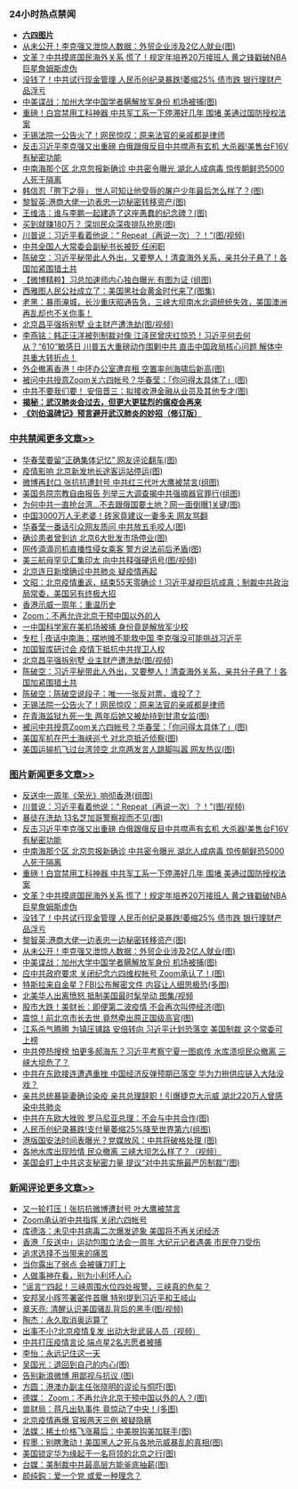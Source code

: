 <div class="catlist">
<h3>24小时热点禁闻</h3>
<ul>
<li><b><a href="64photo" target="_blank">六四图片</a></b></li>
<li><a href="https://github.com/fqnews/bnews/blob/master/topimagenews/20200612/1343722.md">从未公开！李克强又泄惊人数据：外贸企业涉及2亿人就业(图)</a></li>
<li><a href="https://github.com/fqnews/bnews/blob/master/topimagenews/20200612/1343768.md">文革？中共摸底国民海外关系 慌了！规定年培养20万接班人 黄之锋戳破NBA巨星詹姆斯虚伪</a></li>
<li><a href="https://github.com/fqnews/bnews/blob/master/topimagenews/20200612/1343744.md">没钱了！中共试行现金管理 人民币创纪录暴跌!萎缩25% 债市跌 银行理财产品浮亏</a></li>
<li><a href="https://github.com/fqnews/bnews/blob/master/topimagenews/20200612/1343673.md">中美谍战：加州大学中国学者瞒解放军身份 机场被捕(图)</a></li>
<li><a href="https://github.com/fqnews/bnews/blob/master/topimagenews/20200612/1343812.md">重磅！白宫禁用工科神器 中共军工系一下停滞好几年 围堵 美通过国防授权法案</a></li>
<li><a href="https://github.com/fqnews/bnews/blob/master/cbnews/20200612/1343792.md">无锡法院一公告火了！网民惊叹：原来法官的亲戚都是律师</a></li>
<li><a href="https://github.com/fqnews/bnews/blob/master/topimagenews/20200613/1343882.md">反击习近平李克强又出重磅 白俄跟俄反目中共噤声有玄机 大杀器!美售台F16V有秘密功能</a></li>
<li><a href="https://github.com/fqnews/bnews/blob/master/topimagenews/20200613/1343881.md">中南海那个区 北京忽报新确诊 中共密令曝光 湖北人成病毒 惊传朝鲜恐5000人死于隔离</a></li>
<li><a href="https://github.com/fqnews/bnews/blob/master/cnnews/20200612/1343795.md">韩信忍「胯下之辱」 世人可知让他受辱的屠户少年最后怎么样了？(图)</a></li>
<li><a href="https://github.com/fqnews/bnews/blob/master/topimagenews/20200612/1343740.md">黎智英:港商大佬一边表忠一边秘密转移资产(图)</a></li>
<li><a href="https://github.com/fqnews/bnews/blob/master/cnnews/20200612/1343725.md">王维洛：谁与李鹏一起建造了这座愚蠢的纪念碑？(图)</a></li>
<li><a href="https://github.com/fqnews/bnews/blob/master/cbnews/20200612/1343705.md">买到就赚180万？ 深圳民众深夜排队抢房(图)</a></li>
<li><a href="https://github.com/fqnews/bnews/blob/master/topimagenews/20200613/1344064.md">川普说：习近平看着他说：“ Repeat（再说一次）？！”(图/视频)</a></li>
<li><a href="https://github.com/fqnews/bnews/blob/master/cbnews/20200612/1343756.md">中共全国人大常委会副秘书长被贬 任闲职</a></li>
<li><a href="https://github.com/fqnews/bnews/blob/master/cbnews/20200613/1343844.md">陈破空：习近平秘带此人外出，又要整人！清查海外关系，亲共分子悬了！各国加紧围猎土共 </a></li>
<li><a href="https://github.com/fqnews/bnews/blob/master/comments/20200612/1343658.md">【微博精粹】习总加速师内心独白曝光 有图为证 (组图)</a></li>
<li><a href="https://github.com/fqnews/bnews/blob/master/cnnews/20200612/1343735.md">西雅图人民公社成立了：美国黑社会黄金时代来了(图集)</a></li>
<li><a href="https://github.com/fqnews/bnews/blob/master/bannedvideo/20200612/1343828.md">老黑：暴雨淹城，长沙重庆昭通告急，三峡大坝南水北调统统失效，美国澳洲再乱却也不关你事！ </a></li>
<li><a href="https://github.com/fqnews/bnews/blob/master/cbnews/20200613/1343883.md">北京昌平强拆别墅 业主财产遭洗劫(图/视频)</a></li>
<li><a href="https://github.com/fqnews/bnews/blob/master/comments/20200612/1343791.md">李燕铭：韩正汪洋被列制裁对像 江泽民曾庆红惊恐！习近平何去何从？“610”敏感日 川普五大重磅动作围剿中共 直击中国政局核心问题 解体中共重大转折点！</a></li>
<li><a href="https://github.com/fqnews/bnews/blob/master/cnnews/20200612/1343737.md">外企撤离香港！中环办公室遭弃租 空置率创海啸后新高(图)</a></li>
<li><a href="https://github.com/fqnews/bnews/blob/master/cbnews/20200612/1343781.md">被问中共授意Zoom关六四帐号？华春莹：「你问得太具体了」(图)</a></li>
<li><a href="https://github.com/fqnews/bnews/blob/master/worldnews/20200612/1343717.md">中共不要我们要！ 安倍晋三：拟接收港金融从业员及其他专才(图)</a></li>
<li><b><a href="https://github.com/fqnews/bnews/blob/master/comments/20200211/1275071.md" target="_blank">揭秘：武汉肺炎会过去，但更大更猛烈的瘟疫会再来</a></b></li>
<li><b><a href="https://github.com/fqnews/bnews/blob/master/comments/20200207/1272816.md" target="_blank">《刘伯温碑记》预言避开武汉肺炎的妙招（修订版）</a></b></li>
</ul>
</div>

<div class="catlist">
<h3><a href="https://github.com/fqnews/bnews/blob/master/cbnews/" target="_blank">中共禁闻</a><span><a href="https://github.com/fqnews/bnews/blob/master/cbnews/" target="_blank" rel="nofollow">更多文章>></a></span></h3>
<ul>
<li><a href="https://github.com/fqnews/bnews/blob/master/cbnews/20200613/1344180.md" target="_blank">华春莹要留“正确集体记忆” 网友评论翻车(图)</a></li>
<li><a href="https://github.com/fqnews/bnews/blob/master/cbnews/20200613/1344169.md" target="_blank">疫情影响 北京新发地长途客运站停运(图)</a></li>
<li><a href="https://github.com/fqnews/bnews/blob/master/cbnews/20200613/1344167.md" target="_blank">微博再封口 张抗抗遭封号 中共红三代叶大鹰被禁言(组图)</a></li>
<li><a href="https://github.com/fqnews/bnews/blob/master/cbnews/20200613/1344160.md" target="_blank">美国务院宗教自由报告 列举三大调查揭中共强摘器官罪行(组图)</a></li>
<li><a href="https://github.com/fqnews/bnews/blob/master/cbnews/20200613/1344150.md" target="_blank">为何中共一直抢台湾…不去跟俄国要土地？网一面倒曝1关键(图)</a></li>
<li><a href="https://github.com/fqnews/bnews/blob/master/cbnews/20200613/1344149.md" target="_blank">中国3000万人无老婆！砖家竟建议一妻多夫 网友骂翻</a></li>
<li><a href="https://github.com/fqnews/bnews/blob/master/cbnews/20200613/1344135.md" target="_blank">华春莹一番话引众网友质问 中共放五毛咬人(图)</a></li>
<li><a href="https://github.com/fqnews/bnews/blob/master/cbnews/20200613/1344115.md" target="_blank">确诊患者曾到访 北京6大批发市场停业(图)</a></li>
<li><a href="https://github.com/fqnews/bnews/blob/master/cbnews/20200613/1344114.md" target="_blank">网传滴滴司机直播性侵女乘客 警方说法前后矛盾(图)</a></li>
<li><a href="https://github.com/fqnews/bnews/blob/master/cbnews/20200613/1344061.md" target="_blank">美三航母罕见汇集印太 向中共释强硬讯号(图/视频)</a></li>
<li><a href="https://github.com/fqnews/bnews/blob/master/cbnews/20200613/1344060.md" target="_blank">北京连日新增确诊中共肺炎 疑疫情再起</a></li>
<li><a href="https://github.com/fqnews/bnews/blob/master/cbnews/20200613/1344054.md" target="_blank">文昭：北京疫情重返，结束55天零确诊！习近平凝视巨坑成真；制裁中共政治局常委，美国另有终极大招</a></li>
<li><a href="https://github.com/fqnews/bnews/blob/master/cbnews/20200613/1344011.md" target="_blank">香港示威一周年：重温历史</a></li>
<li><a href="https://github.com/fqnews/bnews/blob/master/cbnews/20200613/1344010.md" target="_blank">Zoom：不再允许北京干预中国以外的人</a></li>
<li><a href="https://github.com/fqnews/bnews/blob/master/cbnews/20200613/1344009.md" target="_blank">一中国科学家在美机场被捕 身份竟是解放军少校</a></li>
<li><a href="https://github.com/fqnews/bnews/blob/master/cbnews/20200613/1343928.md" target="_blank">专栏 | 夜话中南海：摆地摊不能救中国    李克强没可能挑战习近平</a></li>
<li><a href="https://github.com/fqnews/bnews/blob/master/cbnews/20200613/1343884.md" target="_blank">加国智库研讨会 疫情下抵抗中共捍卫人权</a></li>
<li><a href="https://github.com/fqnews/bnews/blob/master/cbnews/20200613/1343883.md" target="_blank">北京昌平强拆别墅 业主财产遭洗劫(图/视频)</a></li>
<li><a href="https://github.com/fqnews/bnews/blob/master/cbnews/20200613/1343844.md" target="_blank">陈破空：习近平秘带此人外出，又要整人！清查海外关系，亲共分子悬了！各国加紧围猎土共</a></li>
<li><a href="https://github.com/fqnews/bnews/blob/master/cbnews/20200613/1343842.md" target="_blank">陈破空：陈破空说段子：唯一一张反对票，谁投了？</a></li>
<li><a href="https://github.com/fqnews/bnews/blob/master/cbnews/20200612/1343792.md" target="_blank">无锡法院一公告火了！网民惊叹：原来法官的亲戚都是律师</a></li>
<li><a href="https://github.com/fqnews/bnews/blob/master/cbnews/20200612/1343784.md" target="_blank">在青海监狱九死一生 两年后她又被劫持到甘肃女监(图)</a></li>
<li><a href="https://github.com/fqnews/bnews/blob/master/cbnews/20200612/1343781.md" target="_blank">被问中共授意Zoom关六四帐号？华春莹：「你问得太具体了」(图)</a></li>
<li><a href="https://github.com/fqnews/bnews/blob/master/cbnews/20200612/1343775.md" target="_blank">美国军机在巴士海峡巡弋 对北京抵近侦察(图)</a></li>
<li><a href="https://github.com/fqnews/bnews/blob/master/cbnews/20200612/1343770.md" target="_blank">美国运输机飞过台湾领空 北京两发言人跳脚叫嚣 网友热议(图)</a></li>

</ul>
</div>
<div class="catlist">
<h3><a href="https://github.com/fqnews/bnews/blob/master/topimagenews/" target="_blank">图片新闻</a><span><a href="https://github.com/fqnews/bnews/blob/master/topimagenews/" target="_blank" rel="nofollow">更多文章>></a></span></h3>
<ul>
<li><a href="https://github.com/fqnews/bnews/blob/master/topimagenews/20200613/1344122.md" target="_blank">反送中一周年《荣光》响彻香港(组图)</a></li>
<li><a href="https://github.com/fqnews/bnews/blob/master/topimagenews/20200613/1344064.md" target="_blank">川普说：习近平看着他说：“ Repeat（再说一次）？！”(图/视频)</a></li>
<li><a href="https://github.com/fqnews/bnews/blob/master/topimagenews/20200613/1344059.md" target="_blank">暴徒在洗劫 13名芝加哥警察视而不见(图)</a></li>
<li><a href="https://github.com/fqnews/bnews/blob/master/topimagenews/20200613/1343882.md" target="_blank">反击习近平李克强又出重磅 白俄跟俄反目中共噤声有玄机 大杀器!美售台F16V有秘密功能</a></li>
<li><a href="https://github.com/fqnews/bnews/blob/master/topimagenews/20200613/1343881.md" target="_blank">中南海那个区 北京忽报新确诊 中共密令曝光 湖北人成病毒 惊传朝鲜恐5000人死于隔离</a></li>
<li><a href="https://github.com/fqnews/bnews/blob/master/topimagenews/20200612/1343812.md" target="_blank">重磅！白宫禁用工科神器 中共军工系一下停滞好几年 围堵 美通过国防授权法案</a></li>
<li><a href="https://github.com/fqnews/bnews/blob/master/topimagenews/20200612/1343768.md" target="_blank">文革？中共摸底国民海外关系 慌了！规定年培养20万接班人 黄之锋戳破NBA巨星詹姆斯虚伪</a></li>
<li><a href="https://github.com/fqnews/bnews/blob/master/topimagenews/20200612/1343744.md" target="_blank">没钱了！中共试行现金管理 人民币创纪录暴跌!萎缩25% 债市跌 银行理财产品浮亏</a></li>
<li><a href="https://github.com/fqnews/bnews/blob/master/topimagenews/20200612/1343740.md" target="_blank">黎智英:港商大佬一边表忠一边秘密转移资产(图)</a></li>
<li><a href="https://github.com/fqnews/bnews/blob/master/topimagenews/20200612/1343722.md" target="_blank">从未公开！李克强又泄惊人数据：外贸企业涉及2亿人就业(图)</a></li>
<li><a href="https://github.com/fqnews/bnews/blob/master/topimagenews/20200612/1343673.md" target="_blank">中美谍战：加州大学中国学者瞒解放军身份 机场被捕(图)</a></li>
<li><a href="https://github.com/fqnews/bnews/blob/master/topimagenews/20200612/1343605.md" target="_blank">应中共政府要求 关闭纪念六四维权帐号 Zoom承认了！(图)</a></li>
<li><a href="https://github.com/fqnews/bnews/blob/master/topimagenews/20200612/1343508.md" target="_blank">特斯拉来自金星？FBI公布解密文件 内容让人细思极恐(多图)</a></li>
<li><a href="https://github.com/fqnews/bnews/blob/master/topimagenews/20200612/1343474.md" target="_blank">北美华人出离愤怒 抵制美国最时髦举动 图集/视频</a></li>
<li><a href="https://github.com/fqnews/bnews/blob/master/topimagenews/20200612/1343455.md" target="_blank">股市大跌！美财长：即便第二波疫情 不会再次叫停经济(图)</a></li>
<li><a href="https://github.com/fqnews/bnews/blob/master/topimagenews/20200611/1343360.md" target="_blank">震惊！前北京市长去世 竟然牵出原正国级高官(图)</a></li>
<li><a href="https://github.com/fqnews/bnews/blob/master/topimagenews/20200611/1343335.md" target="_blank">江系杀气腾腾 为镇压铺路 安倍转向 习近平计划恐落空 美国制裁 这个常委可上榜</a></li>
<li><a href="https://github.com/fqnews/bnews/blob/master/topimagenews/20200611/1343316.md" target="_blank">中共停热搜榜 怕更多郝海东？习近平考察宁夏一图疯传 水库溃坝民众撤离 三峡大坝危了？</a></li>
<li><a href="https://github.com/fqnews/bnews/blob/master/topimagenews/20200611/1343206.md" target="_blank">中共在东欧接连遭遇重挫 中国经济反弹预期已落空 华为力拚供应链入大陆没戏？</a></li>
<li><a href="https://github.com/fqnews/bnews/blob/master/topimagenews/20200611/1343192.md" target="_blank">亲共总统暴毙妻确诊染疫 亲共总理辞职！引爆捷克大示威 湖北220万人曾感染中共肺炎</a></li>
<li><a href="https://github.com/fqnews/bnews/blob/master/topimagenews/20200611/1343119.md" target="_blank">中共在东欧大挫败 罗马尼亚总理：不会与中共合作(图)</a></li>
<li><a href="https://github.com/fqnews/bnews/blob/master/topimagenews/20200611/1343089.md" target="_blank">人民币创纪录暴跌!支付量萎缩25%降至世界第六(组图)</a></li>
<li><a href="https://github.com/fqnews/bnews/blob/master/topimagenews/20200611/1343056.md" target="_blank">港版国安法时间表曝光？党媒放风：中共将破格处理 (图)</a></li>
<li><a href="https://github.com/fqnews/bnews/blob/master/topimagenews/20200611/1343035.md" target="_blank">各地水库出现险情 民众撤离 三峡大坝怎么样了？（视频）</a></li>
<li><a href="https://github.com/fqnews/bnews/blob/master/topimagenews/20200611/1343025.md" target="_blank">美国会盯上中共这支秘密力量 提议“对中共实施最严厉制裁”(图)</a></li>

</ul>
</div>
<div class="catlist">
<h3><a href="https://github.com/fqnews/bnews/blob/master/comments/" target="_blank">新闻评论</a><span><a href="https://github.com/fqnews/bnews/blob/master/comments/" target="_blank" rel="nofollow">更多文章>></a></span></h3>
<ul>
<li><a href="https://github.com/fqnews/bnews/blob/master/comments/20200613/1344174.md" target="_blank">又一轮打压！张抗抗微博遭封号 叶大鹰被禁言</a></li>
<li><a href="https://github.com/fqnews/bnews/blob/master/comments/20200613/1344173.md" target="_blank">Zoom承认听中共指挥 关闭六四帐号</a></li>
<li><a href="https://github.com/fqnews/bnews/blob/master/comments/20200613/1344168.md" target="_blank">库德洛：未见中共病毒二次爆发迹象 美国将不再关闭经济</a></li>
<li><a href="https://github.com/fqnews/bnews/blob/master/comments/20200613/1344165.md" target="_blank">香港「反送中」运动包围立法会一周年 大纪元记者遇袭 市民夺刀受伤</a></li>
<li><a href="https://github.com/fqnews/bnews/blob/master/comments/20200613/1344164.md" target="_blank">追求选择不当带来的痛苦</a></li>
<li><a href="https://github.com/fqnews/bnews/blob/master/comments/20200613/1344162.md" target="_blank">当你露出了弱点 会被镰刀盯上</a></li>
<li><a href="https://github.com/fqnews/bnews/blob/master/comments/20200613/1344159.md" target="_blank">人做事神在看，别为小利坏人心</a></li>
<li><a href="https://github.com/fqnews/bnews/blob/master/comments/20200613/1344158.md" target="_blank">”谣言“‘四起！三峡周围水位四处报警，三峡真的危矣？</a></li>
<li><a href="https://github.com/fqnews/bnews/blob/master/comments/20200613/1344155.md" target="_blank">安邦吴小晖签署密件首曝 特别提到习近平和王岐山</a></li>
<li><a href="https://github.com/fqnews/bnews/blob/master/comments/20200613/1344153.md" target="_blank">章天亮: 清醒认识美国骚乱背后的黑手(图/视频)</a></li>
<li><a href="https://github.com/fqnews/bnews/blob/master/comments/20200613/1344152.md" target="_blank">陶杰：永久取消奥运算了</a></li>
<li><a href="https://github.com/fqnews/bnews/blob/master/comments/20200613/1344145.md" target="_blank">出事不小?北京疫情复发 出动大批武装人员（视频）</a></li>
<li><a href="https://github.com/fqnews/bnews/blob/master/comments/20200613/1344144.md" target="_blank">中共打压疫情言论 端点星2名志愿者被捕</a></li>
<li><a href="https://github.com/fqnews/bnews/blob/master/comments/20200613/1344141.md" target="_blank">李怡：永远记住这一天</a></li>
<li><a href="https://github.com/fqnews/bnews/blob/master/comments/20200613/1344140.md" target="_blank">吴国光：退回到自己的内心(图)</a></li>
<li><a href="https://github.com/fqnews/bnews/blob/master/comments/20200613/1344139.md" target="_blank">告别新浪微博 用鄙视与抗议 (图)</a></li>
<li><a href="https://github.com/fqnews/bnews/blob/master/comments/20200613/1344138.md" target="_blank">方圆：港澳办副主任张晓明的谬论与恫吓(图)</a></li>
<li><a href="https://github.com/fqnews/bnews/blob/master/comments/20200613/1344137.md" target="_blank">德媒： Zoom：不再允许北京干预中国以外的人？(图)</a></li>
<li><a href="https://github.com/fqnews/bnews/blob/master/comments/20200613/1344136.md" target="_blank">兽财局：蒋凡出轨事件 竟惊动了中央！(多图)</a></li>
<li><a href="https://github.com/fqnews/bnews/blob/master/comments/20200613/1344120.md" target="_blank">北京疫情再爆 官报两天三例 被疑隐瞒</a></li>
<li><a href="https://github.com/fqnews/bnews/blob/master/comments/20200613/1344106.md" target="_blank">法媒：稀土价格飞涨幕后：中美脱钩美加联手(图)</a></li>
<li><a href="https://github.com/fqnews/bnews/blob/master/comments/20200613/1344093.md" target="_blank">程墨：别瞎激动！美国黑人之死与各地示威暴乱的真相(图)</a></li>
<li><a href="https://github.com/fqnews/bnews/blob/master/comments/20200613/1344084.md" target="_blank">美国锁定华为缘起于一名将领的北京之行(图)</a></li>
<li><a href="https://github.com/fqnews/bnews/blob/master/comments/20200613/1344083.md" target="_blank">台媒：美制裁中共最高层方能釜底抽薪(图)</a></li>
<li><a href="https://github.com/fqnews/bnews/blob/master/comments/20200613/1344082.md" target="_blank">颜纯鈎：爱一个党 或爱一种理念？</a></li>

</ul>
</div>